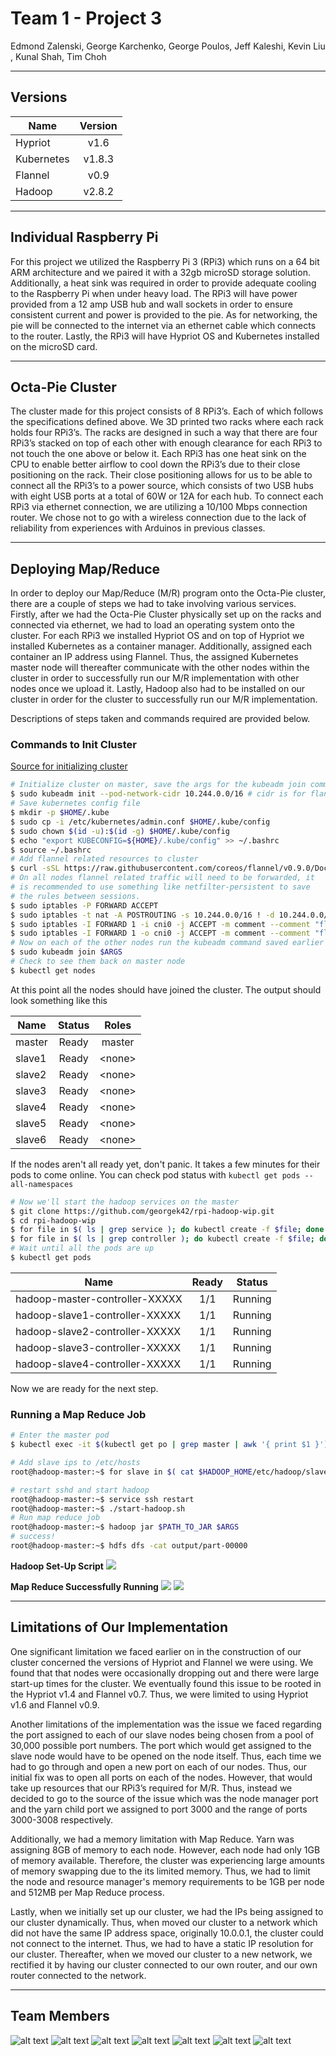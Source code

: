 # Team 1 - Project 3

Edmond Zalenski, George Karchenko, George Poulos, Jeff Kaleshi, Kevin Liu , Kunal Shah, Tim Choh
* * *

## Versions
| Name          | Version       |
| ------------- |:-------------:|
| Hypriot       | v1.6          |
| Kubernetes    | v1.8.3        |
| Flannel       | v0.9          |
| Hadoop        | v2.8.2        |
* * *

## Individual Raspberry Pi
For this project we utilized the Raspberry Pi 3 (RPi3) which runs on a 64 bit ARM architecture and we paired it with a 32gb microSD storage solution. Additionally, a heat sink was required in order to provide adequate cooling to the Raspberry Pi when under heavy load.  The RPi3 will have power provided from a 12 amp USB hub and wall sockets in order to ensure consistent current and power is provided to the pie. As for networking, the pie will be connected to the internet via an ethernet cable which connects to the router.  Lastly, the RPi3 will have Hypriot OS and Kubernetes installed on the microSD card.
* * *

## Octa-Pie Cluster
The cluster made for this project consists of 8 RPi3’s. Each of which follows the specifications defined above.  We 3D printed two racks where each rack holds four RPi3’s.  The racks are designed in such a way that there are four RPi3’s stacked on top of each other with enough clearance for each RPi3 to not touch the one above or below it.  Each RPi3 has one heat sink on the CPU to enable better airflow to cool down the RPi3’s due to their close positioning on the rack. Their close positioning allows for us to be able to connect all the RPi3’s to a power source, which consists of two USB hubs with eight USB ports at a total of 60W or 12A for each hub.  To connect each RPi3 via ethernet connection, we are utilizing a 10/100 Mbps connection router. We chose not to go with a wireless connection due to the lack of reliability from experiences with Arduinos in previous classes.
* * *



## Deploying Map/Reduce
In order to deploy our Map/Reduce (M/R) program onto the Octa-Pie cluster, there are a couple of steps we had to take involving various services. Firstly, after we had the Octa-Pie Cluster physically set up on the racks and connected via ethernet, we had to load an operating system onto the cluster. For each RPi3 we installed Hypriot OS and on top of Hypriot we installed Kubernetes as a container manager. Additionally, assigned each container an IP address using Flannel. Thus, the assigned Kubernetes master node will thereafter communicate with the other nodes within the cluster in order to successfully run our M/R implementation with other nodes once we upload it. Lastly, Hadoop also had to be installed on our cluster in order for the cluster to successfully run our M/R implementation.

Descriptions of steps taken and commands required are provided below.

### Commands to Init Cluster
[Source for initializing cluster](http://www.ecliptik.com/Raspberry-Pi-Kubernetes-Cluster/)
```sh
# Initialize cluster on master, save the args for the kubeadm join command outputted
$ sudo kubeadm init --pod-network-cidr 10.244.0.0/16 # cidr is for flannel
# Save kubernetes config file
$ mkdir -p $HOME/.kube
$ sudo cp -i /etc/kubernetes/admin.conf $HOME/.kube/config
$ sudo chown $(id -u):$(id -g) $HOME/.kube/config
$ echo "export KUBECONFIG=${HOME}/.kube/config" >> ~/.bashrc
$ source ~/.bashrc
# Add flannel related resources to cluster
$ curl -sSL https://raw.githubusercontent.com/coreos/flannel/v0.9.0/Documentation/kube-flannel.yml | sed "s/amd64/arm64/g" | kubectl create -f -
# On all nodes flannel related traffic will need to be forwarded, it
# is recommended to use something like netfilter-persistent to save
# the rules between sessions.
$ sudo iptables -P FORWARD ACCEPT
$ sudo iptables -t nat -A POSTROUTING -s 10.244.0.0/16 ! -d 10.244.0.0/16 -j MASQUERADE
$ sudo iptables -I FORWARD 1 -i cni0 -j ACCEPT -m comment --comment "flannel subnet"
$ sudo iptables -I FORWARD 1 -o cni0 -j ACCEPT -m comment --comment "flannel subnet"
# Now on each of the other nodes run the kubeadm command saved earlier
$ sudo kubeadm join $ARGS
# Check to see them back on master node
$ kubectl get nodes
```

At this point all the nodes should have joined the cluster. The output should look something like this

| Name          | Status        | Roles   |
| ------------- |:-------------:|:-------:|
| master        | Ready         | master  |
| slave1        | Ready         | \<none> |
| slave2        | Ready         | \<none> |
| slave3        | Ready         | \<none> |
| slave4        | Ready         | \<none> |
| slave5        | Ready         | \<none> |
| slave6        | Ready         | \<none> |

If the nodes aren't all ready yet, don't panic. It takes a few minutes for their pods to come online.
You can check pod status with `kubectl get pods --all-namespaces`

```sh
# Now we'll start the hadoop services on the master
$ git clone https://github.com/georgek42/rpi-hadoop-wip.git
$ cd rpi-hadoop-wip
$ for file in $( ls | grep service ); do kubectl create -f $file; done
$ for file in $( ls | grep controller ); do kubectl create -f $file; done
# Wait until all the pods are up
$ kubectl get pods
```
| Name                            | Ready | Status  |
| ------------------------------- |:-----:|:-------:|
| hadoop-master-controller-XXXXX  | 1/1   | Running |
| hadoop-slave1-controller-XXXXX  | 1/1   | Running |
| hadoop-slave2-controller-XXXXX  | 1/1   | Running |
| hadoop-slave3-controller-XXXXX  | 1/1   | Running |
| hadoop-slave4-controller-XXXXX  | 1/1   | Running |

Now we are ready for the next step.

### Running a Map Reduce Job
```sh
# Enter the master pod
$ kubectl exec -it $(kubectl get po | grep master | awk '{ print $1 }') -- /bin/bash

# Add slave ips to /etc/hosts
root@hadoop-master:~$ for slave in $( cat $HADOOP_HOME/etc/hadoop/slaves ); do echo "$(nslookup $slave | grep -m2 Address | tail -n1 | awk '{ print $2 }') $slave" >> /etc/hosts; done;

# restart sshd and start hadoop
root@hadoop-master:~$ service ssh restart
root@hadoop-master:~$ ./start-hadoop.sh
# Run map reduce job
root@hadoop-master:~$ hadoop jar $PATH_TO_JAR $ARGS
# success!
root@hadoop-master:~$ hdfs dfs -cat output/part-00000
```

**Hadoop Set-Up Script**
![](https://imgur.com/ArA2MDN.png)

**Map Reduce Successfully Running**
![](https://imgur.com/3YyhNKo.png)
![](https://imgur.com/9f15R3q.png)
* * *

## Limitations of Our Implementation

One significant limitation we faced earlier on in the construction of our cluster concerned the versions of Hypriot and Flannel we were using. We found that that nodes were occasionally dropping out and there were large start-up times for the cluster. We eventually found this issue to be rooted in the Hypriot v1.4 and Flannel v0.7. Thus, we were limited to using Hypriot v1.6 and Flannel v0.9.

Another limitations of the implementation was the issue we faced regarding the port assigned to each of our slave nodes being chosen from a pool of 30,000 possible port numbers. The port which would get assigned to the slave node would have to be opened on the node itself. Thus, each time we had to go through and open a new port on each of our nodes. Thus, our initial fix was to open all ports on each of the nodes. However, that would take up resources that our RPi3’s required for M/R. Thus, instead we decided to go to the source of the issue which was the node manager port and the yarn child port we assigned to port 3000 and the range of ports 3000-3008 respectively.

Additionally, we had a memory limitation with Map Reduce. Yarn was assigning 8GB of memory to each node. However, each node had only 1GB of memory available. Therefore, the cluster was experiencing large amounts of memory swapping due to the its limited memory. Thus, we had to limit the node and resource manager's memory requirements to be 1GB per node and 512MB per Map Reduce process.

Lastly, when we initially set up our cluster, we had the IPs being assigned to our cluster dynamically. Thus, when moved our cluster to a network which did not have the same IP address space, originally 10.0.0.1, the cluster could not connect to the internet. Thus, we had to have a static IP resolution for our cluster. Thereafter, when we moved our cluster to a new network, we rectified it by having our cluster connected to our own router, and our own router connected to the network.

* * *

## Team Members
![alt text](https://i.imgur.com/s5MeYOX.png 'Edmond Zalenski')
![alt text](https://i.imgur.com/WBljN2W.png 'George Kharchenko')
![alt text](https://i.imgur.com/vJaKvek.png 'George Poulos')
![alt text](https://imgur.com/kC9YR9l.png 'Jeff Kaleshi')
![alt text](https://imgur.com/Y0XF2Zd.png 'Kevin Liu')
![alt text](https://imgur.com/93jdJll.png 'Kunal Shah')
![alt text](https://imgur.com/EHiIEM4.png 'Tim Choh')
